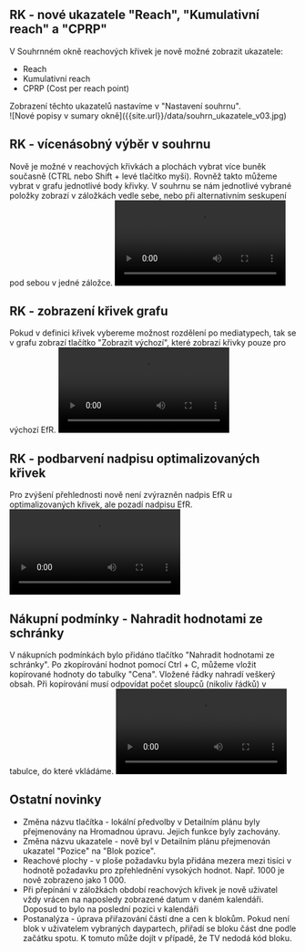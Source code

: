 ﻿---
categories: [fenix]
keywords: RK, Reachové křivky, RC, Reach Curves, Souhrn, PA, Post Analysis, Post analýza
layout: fenix
---
## RK - nové ukazatele "Reach", "Kumulativní reach" a "CPRP"
V Souhrnném okně reachových křivek je nově možné zobrazit ukazatele:
<ul><li> Reach</li>
<li> Kumulativní reach</li>
<li> CPRP (Cost per reach point)</li></ul>
Zobrazení těchto ukazatelů nastavíme v "Nastavení souhrnu".
<br/>
![Nové popisy v sumary okně]({{site.url}}/data/souhrn_ukazatele_v03.jpg)

## RK - vícenásobný výběr v souhrnu
Nově je možné v reachových křivkách a plochách vybrat více buněk současně (CTRL nebo Shift + levé tlačítko myši). 
Rovněž takto můžeme vybrat v grafu jednotlivé body křivky.
V souhrnu se nám jednotlivé vybrané položky zobrazí v záložkách vedle sebe, nebo při alternativním seskupení pod sebou v jedné záložce.
<video src="{{site.url}}/data/RK_multi_zobrazeni.mp4" type="video/mp4" controls></video>

## RK - zobrazení křivek grafu
Pokud v definici křivek vybereme možnost rozdělení po mediatypech, tak se v grafu zobrazí tlačítko "Zobrazit výchozí", které zobrazí křivky pouze pro výchozí EfR.
<video src="{{site.url}}/data/RK_krivky_vse.mp4" type="video/mp4" controls></video>

## RK - podbarvení nadpisu optimalizovaných křivek 
Pro zvýšení přehlednosti nově není zvýrazněn nadpis EfR u optimalizovaných křivek, ale pozadí nadpisu EfR.
<video src="{{site.url}}/data/1_RK_podbarveni_EFR_tab.mp4" type="video/mp4" controls></video>

## Nákupní podmínky - Nahradit hodnotami ze schránky
V nákupních podmínkách bylo přidáno tlačítko "Nahradit hodnotami ze schránky".
Po zkopírování hodnot pomocí Ctrl + C, můžeme vložit kopírované hodnoty do tabulky "Cena". Vložené řádky nahradí veškerý obsah.
Při kopírování musí odpovídat počet sloupců (nikoliv řádků) v tabulce, do které vkládáme. 
<video src="{{site.url}}/data/NP_nahrazeni_ze_schranky.mp4" type="video/mp4" controls></video>

## Ostatní novinky
<ul><li> Změna názvu tlačítka - lokální předvolby v Detailním plánu byly přejmenovány na Hromadnou úpravu. Jejich funkce byly zachovány.</li>
<li> Změna názvu ukazatele - nově byl v Detailním plánu přejmenován ukazatel "Pozice" na "Blok pozice".</li>
<li> Reachové plochy - v ploše požadavku byla přidána mezera mezi tisíci v hodnotě požadavku pro zpřehlednění vysokých hodnot. Např. 1000 je nově zobrazeno jako 1 000.</li>
<li> Při přepínání v záložkách období reachových křivek je nově uživatel vždy vrácen na naposledy zobrazené datum v daném kalendáři. Doposud to bylo na poslední pozici v kalendáři</li>
<li> Postanalýza - úprava přiřazování částí dne a cen k blokům. Pokud není blok v uživatelem vybraných daypartech, přiřadí se bloku část dne podle začátku spotu. K tomuto může dojít v případě, že TV nedodá kód bloku.</li></ul>
